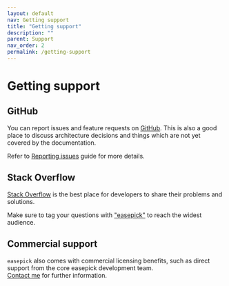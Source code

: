 ```yaml
---
layout: default
nav: Getting support
title: "Getting support"
description: ""
parent: Support
nav_order: 2
permalink: /getting-support
---
```


# Getting support

## GitHub

You can report issues and feature requests on [GitHub](https://github.com/easepick/easepick). This is also a good place to discuss architecture decisions and things which are not yet covered by the documentation.

Refer to [Reporting issues](/reporting-issues) guide for more details.

## Stack Overflow

[Stack Overflow](https://stackoverflow.com/) is the best place for developers to share their problems and solutions.

Make sure to tag your questions with ["easepick"](https://stackoverflow.com/questions/tagged/easepick) to reach the widest audience.

## Commercial support

`easepick` also comes with commercial licensing benefits, such as direct support from the core easepick development team.  
[Contact me](https://github.com/wakirin) for further information.
